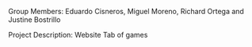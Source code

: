 Group Members: Eduardo Cisneros, Miguel Moreno, Richard Ortega and Justine Bostrillo

Project Description: Website Tab of games